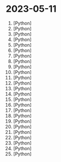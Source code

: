 # 2023-05-11

1. [](https://github.comundefined "Interact privately with your documents using the power of GPT, 100% privately, no data leaks") [Python]
2. [](https://github.comundefined "so-vits-svc fork with realtime support, improved interface and more features.") [Python]
3. [](https://github.comundefined "SoftVC VITS Singing Voice Conversion") [Python]
4. [](https://github.comundefined "Repo for HuaTuo (华驼), Llama-7B tuned with Chinese medical knowledge. 华驼模型仓库，基于中文医学知识的LLaMA模型指令微调") [Python]
5. [](https://github.comundefined "Generate 3D objects conditioned on text or images") [Python]
6. [](https://github.comundefined "💬 RasaGPT is the first headless LLM chatbot platform built on top of Rasa and Langchain. Built w/ Rasa, FastAPI, Langchain, LlamaIndex, SQLModel, pgvector, ngrok, telegram") [Python]
7. [](https://github.comundefined "大麦网抢票脚本") [Python]
8. [](https://github.comundefined "You like pytorch? You like micrograd? You love tinygrad! ❤️") [Python]
9. [](https://github.comundefined "Open source short video automatic generation tool") [Python]
10. [](https://github.comundefined "A Python package for segmenting geospatial data with the Segment Anything Model (SAM)") [Python]
11. [](https://github.comundefined "⛓️ LangFlow is a UI for LangChain, designed with react-flow to provide an effortless way to experiment and prototype flows.") [Python]
12. [](https://github.comundefined "🤗 Transformers: State-of-the-art Machine Learning for Pytorch, TensorFlow, and JAX.") [Python]
13. [](https://github.comundefined "⚡ Building applications with LLMs through composability ⚡") [Python]
14. [](https://github.comundefined "A collective list of free APIs") [Python]
15. [](https://github.comundefined "Run ChatGPT plugins for free without having access to Plus subscription") [Python]
16. [](https://github.comundefined "Tensors and Dynamic neural networks in Python with strong GPU acceleration") [Python]
17. [](https://github.comundefined "Yet another voice assistant, but alive.") [Python]
18. [](https://github.comundefined "Multilingual Sentence & Image Embeddings with BERT") [Python]
19. [](https://github.comundefined "Magnificent app which corrects your previous console command.") [Python]
20. [](https://github.comundefined "Dromedary: towards helpful, ethical and reliable LLMs.") [Python]
21. [](https://github.comundefined "An orchestration platform for the development, production, and observation of data assets.") [Python]
22. [](https://github.comundefined "Stable Diffusion web UI") [Python]
23. [](https://github.comundefined "Text-to-3D & Image-to-3D & Mesh Exportation with NeRF + Diffusion.") [Python]
24. [](https://github.comundefined "大麦网演唱会抢票脚本") [Python]
25. [](https://github.comundefined "InfiniteGPT is a Python script that lets you input an unlimited size text into the OpenAI API. No more tedious copy & pasting. Long live multithreading!") [Python]
